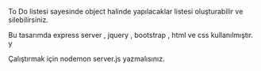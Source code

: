 ﻿To Do listesi sayesinde object halinde yapılacaklar listesi oluşturabilir ve silebilirsiniz.

Bu tasarımda express server , jquery , bootstrap , html ve css kullanılmıştır. y

Çalıştırmak için nodemon server.js yazmalısınız.





